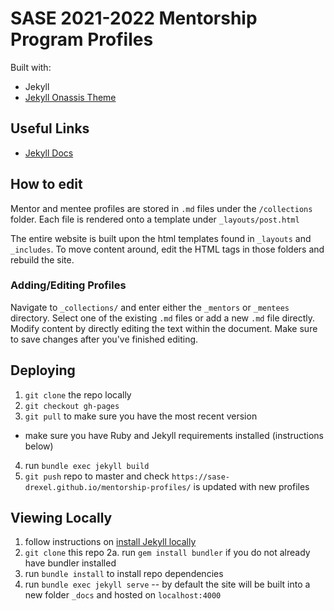 # SASE 2021-2022 Mentorship Program Profiles

Built with:
- Jekyll
- [Jekyll Onassis Theme](https://github.com/ohduran/Onassis)

## Useful Links
- [Jekyll Docs](https://jekyllrb.com/docs/)

## How to edit
Mentor and mentee profiles are stored in `.md` files under the `/collections` folder. Each file is rendered onto a template under `_layouts/post.html`

The entire website is built upon the html templates found in `_layouts` and `_includes`. To move content around, edit the HTML tags in those folders and rebuild the site.

### Adding/Editing Profiles

Navigate to `_collections/` and enter either the `_mentors` or `_mentees` directory. Select one of the existing `.md` files or add a new `.md` file directly. Modify content by directly editing the text within the document. Make sure to save changes after you've finished editing.

## Deploying
1. `git clone` the repo locally
2. `git checkout gh-pages`
3. `git pull` to make sure you have the most recent version
* make sure you have Ruby and Jekyll requirements installed (instructions below)
4. run `bundle exec jekyll build`
5. `git push` repo to master and check `https://sase-drexel.github.io/mentorship-profiles/` is updated with new profiles

## Viewing Locally

1. follow instructions on [install Jekyll locally](https://jekyllrb.com/docs/installation/)
2. `git clone` this repo
2a. run `gem install bundler` if you do not already have bundler installed
3. run `bundle install` to install repo dependencies
4. run `bundle exec jekyll serve` -- by default the site will be built into a new folder `_docs` and hosted on `localhost:4000`
